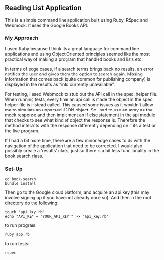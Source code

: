 
## Reading List Application ##

This is a simple command line application built using Ruby, RSpec and Webmock. It uses the Google Books API.


### My Approach ###

I used Ruby because I think its a great language for command line applications and using Object Oriented principles seemed like the most practical way of making a program that handled books and lists etc.  

In terms of edge cases, if a search terms brings back no results, an error notifies the user and gives them the option to search again.  Missing information that comes back (quite common for publishing company) is displayed in the results as “info currently unavailable”.

For testing, I used Webmock to stub out the API call in the spec_helper file. When running tests, every time an api call is made the object in the spec helper file is instead called. This caused some issues as it wouldn’t allow me to simulate an unparsed JSON object. So I had to use an array as the mock response and then implement an if else statement in the api module that checks to see what kind of object the response is. Therefore the method interacts with the response differently depending on if its a test or the live program.

If I had a bit more time, there are a few minor edge cases to do with the navigation of the application that need to be corrected. I would also possibly create a ‘results’ class, just so there is a bit less functionality in the book search class.


### Set-Up ###

```
cd book-search
bundle install
```

Then go to the Google cloud platform, and acquire an api key (this may involve signing up if you have not already done so). And then in the root directory do the following:

```
touch 'api_key.rb'
echo "API_KEY = 'YOUR_API_KEY'" >> 'api_key.rb'
```

to run program:

```
ruby app.rb
```

to run tests:

```
rspec
```
